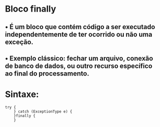 # Bloco finally

## • É um bloco que contém código a ser executado independentemente de ter ocorrido ou não uma exceção.
## • Exemplo clássico: fechar um arquivo, conexão de banco de dados, ou outro recurso específico ao final do processamento.

# Sintaxe:
~~~
try { 
    } catch (ExceptionType e) { 
    }finally { 
    }
~~~